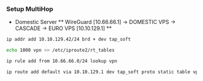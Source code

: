### Setup MultiHop

* Domestic Server
**  WireGuard [10.66.66.1] -> DOMESTIC VPS -> CASCADE -> EURO VPS [10.10.129.1] **

```sh
ip addr add 10.10.129.42/24 brd + dev tap_soft
```

```sh
echo 1000 vpn >> /etc/iproute2/rt_tables
```

```sh
ip rule add from 10.66.66.0/24 lookup vpn
```

```sh
ip route add default via 10.10.129.1 dev tap_soft proto static table vpn
```

